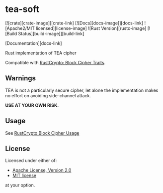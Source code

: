 # tea-soft

[![crate][crate-image]][crate-link]
[![Docs][docs-image]][docs-link]
![Apache2/MIT licensed][license-image]
![Rust Version][rustc-image]
[![Build Status][build-image]][build-link]

[Documentation][docs-link]

Rust implementation of TEA cipher

Compatible with [RustCrypto: Block Cipher Traits](https://github.com/RustCrypto/traits/tree/master/block-cipher).

## Warnings
TEA is not a particularly secure cipher, let alone the implementation makes no effort on avoiding side-channel attack.

**USE AT YOUR OWN RISK.**

## Usage
See [RustCrypto Block Cipher Usage](https://github.com/RustCrypto/block-ciphers#usage)

## License

Licensed under either of:

 * [Apache License, Version 2.0](http://www.apache.org/licenses/LICENSE-2.0)
 * [MIT license](http://opensource.org/licenses/MIT)

at your option.

